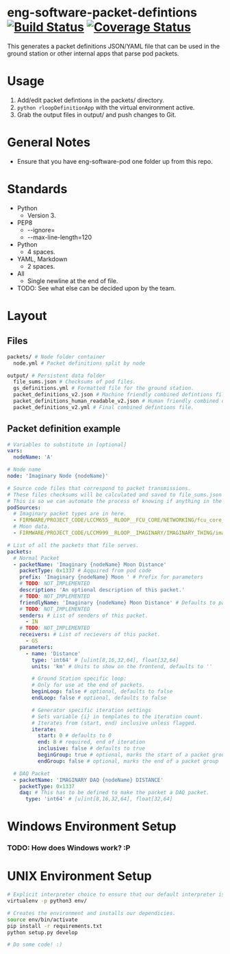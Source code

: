 # eng-software-packet-defintions [![Build Status](https://travis-ci.org/rLoopTeam/eng-software-packet-definitions.svg?branch=master)](https://travis-ci.org/rLoopTeam/eng-software-packet-definitions) [![Coverage Status](https://coveralls.io/repos/github/rLoopTeam/eng-software-packet-definitions/badge.svg)](https://coveralls.io/github/rLoopTeam/eng-software-packet-definitions)
This generates a packet definitions JSON/YAML file that can be used in the ground station or other internal apps that parse pod packets.

# Usage
1. Add/edit packet defintions in the packets/ directory.
2. `python rloopDefinitionApp` with the virtual environment active.
3. Grab the output files in output/ and push changes to Git.

# General Notes
* Ensure that you have eng-software-pod one folder up from this repo.

# Standards
* Python
  * Version 3.
* PEP8
  * --ignore=
  * --max-line-length=120
* Python
  * 4 spaces.
* YAML, Markdown
  * 2 spaces.
* All
  * Single newline at the end of file.
* TODO: See what else can be decided upon by the team.

# Layout

## Files
```sh
packets/ # Node folder container
  node.yml # Packet definitions split by node

output/ # Persistent data folder
  file_sums.json # Checksums of pod files.
  gs_definitions.yml # Formatted file for the ground station.
  packet_definitions_v2.json # Machine friendly combined defintions file.
  packet_definitions_human_readable_v2.json # Human friendly combined defintions file.
  packet_definitions_v2.yml # Final combined defintions file.
```

## Packet definition example
```yaml
# Variables to substitute in [optional]
vars:
  nodeName: 'A'

# Node name
node: 'Imaginary Node {nodeName}'

# Source code files that correspond to packet transmissions.
# These files checksums will be calculated and saved to file_sums.json in the output folder.
# This is so we can automate the process of knowing if anything in the transmission code has changed.
podSources: 
  # Imaginary packet types are in here.
  - FIRMWARE/PROJECT_CODE/LCCM655__RLOOP__FCU_CORE/NETWORKING/fcu_core__net__packet_types.h
  # Moon data.
  - FIRMWARE/PROJECT_CODE/LCCM999__RLOOP__IMAGINARY/IMAGINARY_THING/imaginary_thing__moon__ethernet.c

# List of all the packets that file serves.
packets:
  # Normal Packet
  - packetName: 'Imaginary {nodeName} Moon Distance'
    packetType: 0x1337 # Aqquired from pod code
    prefix: 'Imaginary {nodeName} Moon ' # Prefix for parameters
    # TODO: NOT_IMPLEMENTED
    description: 'An optional description of this packet.'
    # TODO: NOT_IMPLEMENTED
    friendlyName: 'Imaginary {nodeName} Moon Distance' # Defaults to packetName if not set.
    # TODO: NOT_IMPLEMENTED
    senders: # List of senders of this packet.
      - IN
    # TODO: NOT_IMPLEMENTED
    receivers: # List of recievers of this packet.
      - GS
    parameters:
      - name: 'Distance'
        type: 'int64' # [u]int[8,16,32,64], float[32,64]
        units: 'km' # Units to show on the frontend, defaults to ''

        # Ground Station specific loop:
        # Only for use at the end of packets.
        beginLoop: false # optional, defaults to false
        endLoop: false # optional, defaults to false

        # Generator specific iteration settings
        # Sets variable {i} in templates to the iteration count.
        # Iterates from (start, end) inclusive unless flagged.
        iterate:
          start: 0 # defaults to 0
          end: 8 # required, end of iteration
          inclusive: false # defaults to true
          beginGroup: true # optional, marks the start of a packet group
          endGroup: false # optional, marks the end of a packet group

  # DAQ Packet
  - packetName: 'IMAGINARY DAQ {nodeName} DISTANCE'
    packetType: 0x1337
    daq: # This has to be defined to make the packet a DAQ packet.
      type: 'int64' # [u]int[8,16,32,64], float[32,64]
```

# Windows Environment Setup
### TODO: How does Windows work? :P

# UNIX Environment Setup
```sh
# Explicit interpreter choice to ensure that our default interpreter is python3.
virtualenv -p python3 env/

# Creates the environment and installs our dependicies.
source env/bin/activate
pip install -r requirements.txt
python setup.py develop

# Do some code! :)
````
